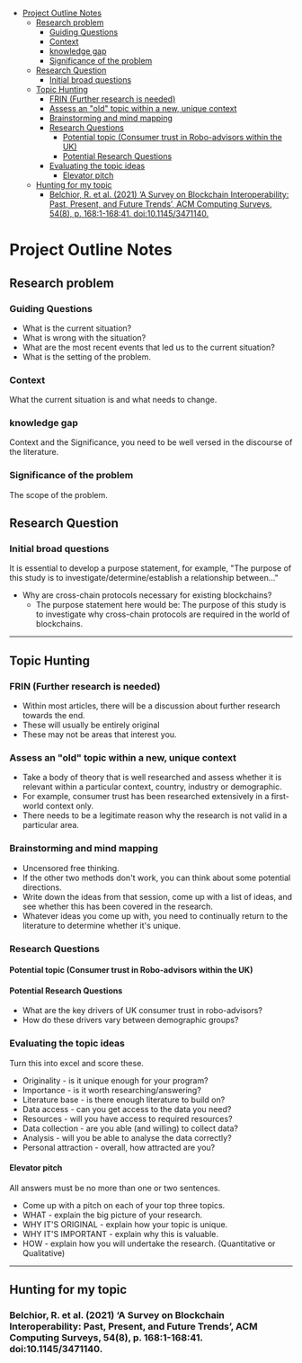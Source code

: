 - [Project Outline Notes](#project-outline-notes)
  - [Research problem](#research-problem)
    - [Guiding Questions](#guiding-questions)
    - [Context](#context)
    - [knowledge gap](#knowledge-gap)
    - [Significance of the problem](#significance-of-the-problem)
  - [Research Question](#research-question)
    - [Initial broad questions](#initial-broad-questions)
  - [Topic Hunting](#topic-hunting)
    - [FRIN (Further research is needed)](#frin-further-research-is-needed)
    - [Assess an "old" topic within a new, unique context](#assess-an-old-topic-within-a-new-unique-context)
    - [Brainstorming and mind mapping](#brainstorming-and-mind-mapping)
    - [Research Questions](#research-questions)
      - [Potential topic (Consumer trust in Robo-advisors within the UK)](#potential-topic-consumer-trust-in-robo-advisors-within-the-uk)
      - [Potential Research Questions](#potential-research-questions)
    - [Evaluating the topic ideas](#evaluating-the-topic-ideas)
      - [Elevator pitch](#elevator-pitch)
  - [Hunting for my topic](#hunting-for-my-topic)
    - [Belchior, R. et al. (2021) ‘A Survey on Blockchain Interoperability: Past, Present, and Future Trends’, ACM Computing Surveys, 54(8), p. 168:1-168:41. doi:10.1145/3471140.](#belchior-r-et-al-2021-a-survey-on-blockchain-interoperability-past-present-and-future-trends-acm-computing-surveys-548-p-1681-16841-doi1011453471140)

# Project Outline Notes

## Research problem

### Guiding Questions

- What is the current situation?
- What is wrong with the situation?
- What are the most recent events that led us to the current situation?
- What is the setting of the problem.

### Context

What the current situation is and what needs to change.

### knowledge gap

Context and the Significance, you need to be well versed in the discourse of the literature.

### Significance of the problem

The scope of the problem.

## Research Question

### Initial broad questions

It is essential to develop a purpose statement, for example, "The purpose of this study is to investigate/determine/establish a relationship between..."

- Why are cross-chain protocols necessary for existing blockchains?
  - The purpose statement here would be: The purpose of this study is to investigate why cross-chain protocols are required in the world of blockchains.

---

## Topic Hunting

### FRIN (Further research is needed)

- Within most articles, there will be a discussion about further research towards the end.
- These will usually be entirely original
- These may not be areas that interest you.

### Assess an "old" topic within a new, unique context

- Take a body of theory that is well researched and assess whether it is relevant within a particular context, country, industry or demographic.
- For example, consumer trust has been researched extensively in a first-world context only.
- There needs to be a legitimate reason why the research is not valid in a particular area.

### Brainstorming and mind mapping

- Uncensored free thinking.
- If the other two methods don't work, you can think about some potential directions.
- Write down the ideas from that session, come up with a list of ideas, and see whether this has been covered in the research.
- Whatever ideas you come up with, you need to continually return to the literature to determine whether it's unique.

### Research Questions

#### Potential topic (Consumer trust in Robo-advisors within the UK)

#### Potential Research Questions

- What are the key drivers of UK consumer trust in robo-advisors?
- How do these drivers vary between demographic groups?

### Evaluating the topic ideas

Turn this into excel and score these.

- Originality - is it unique enough for your program?
- Importance - is it worth researching/answering?
- Literature base - is there enough literature to build on?
- Data access - can you get access to the data you need?
- Resources - will you have access to required resources?
- Data collection - are you able (and willing) to collect data?
- Analysis - will you be able to analyse the data correctly?
- Personal attraction - overall, how attracted are you?

#### Elevator pitch

All answers must be no more than one or two sentences.

- Come up with a pitch on each of your top three topics.
- WHAT - explain the big picture of your research.
- WHY IT'S ORIGINAL - explain how your topic is unique.
- WHY IT'S IMPORTANT - explain why this is valuable.
- HOW - explain how you will undertake the research. (Quantitative or Qualitative)

---

## Hunting for my topic

### Belchior, R. et al. (2021) ‘A Survey on Blockchain Interoperability: Past, Present, and Future Trends’, ACM Computing Surveys, 54(8), p. 168:1-168:41. doi:10.1145/3471140.

